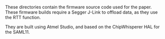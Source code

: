These directories contain the firmware source code used for the paper. These firmware builds require a Segger J-Link to offload data, as
they use the RTT function.

They are built using Atmel Studio, and based on the ChipWhisperer HAL for the SAML11.

